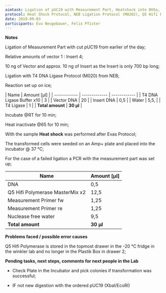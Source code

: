 ```yaml
---
aimtask: Ligation of pUC19 with Measurement Part, Heatshock into DH5a, PCR of Measurement Part  
protocol: Heat Shock Protocol, NEB Ligation Protocol (M0202), Q5 Hifi PCR Protocol
date: 2019-09-03  
participants: Eva Neugebauer, Felix Pfister
--- 
```


**Notes**



Ligation of Measurement Part with cut pUC19 from earlier of the day;

Relative amounts of vector 1 : Insert 4;

10 ng of Vector and approx. 10 ng of Insert as the Insert is only 700 bp long;

Ligation with T4 DNA Ligase Protocol (M020) from NEB;

Reaction set up on ice;



| Name | Amount [µl] | 
| ------------ | ------------- | ------------ |
| T4 DNA Ligase Buffer x10 | 3               |
| Vector DNA               | 20              |
| Insert DNA               | 0,5             |
| Water                    | 5,5,            |
| T4 Ligase                | 1               |
| **Total amount**         | **30 µl**       |



Incubate @RT for 10 min;

Heat inactivate @65 for 10 min;



With the sample **Heat shock** was performed after Evas Protocol; 

The transformed cells were seeded on an Amp+ plate and placed into the incubator @ 37 °C;



For the case of a failed ligation a PCR with the measurement part was set up;



Name                       | Amount [µl] |
---------------------------- | ----------------- |
DNA                             | 0,5             |
Q5 Hifi Polymerase MasterMix x2 | 12,5            |
Measurement Primer fw | 1,25  |
Measurement Primer re | 1,25 |
Nuclease free water             | 9,5             |
**Total amount**                | **30 µl**       |

**Problems faced / possible error causes**

 Q5 Hifi Polymerase is stored in the topmost drawer in the -20 °C fridge in the winkler lab and no longer in the Plastik Box in drawer 2;



**Pending tasks, next steps, comments for next people in the Lab**



- Check Plate in the Incubator and pick colonies if transformation was successful;

- IF not new digestion with the ordered pUC19 (XbaI/EcoRI)